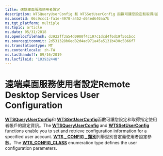 ```yaml
---
title: 遠端桌面服務使用者設定
description: WTSQueryUserConfig 和 WTSSetUserConfig 函數可讓您設定和取得指定使用者帳戶的設定資訊。 WTS \_ CONFIG \_ 類別列舉型別會定義使用者設定參數。
ms.assetid: 06c9ccc1-fa1e-4970-a452-d64ed640aa7b
ms.tgt_platform: multiple
ms.topic: article
ms.date: 05/31/2018
ms.openlocfilehash: d3922ff3a54d0900f4c197c1dcd4f6d19f561bcc
ms.sourcegitcommit: 2d531328b6ed82d4ad971a45a5131b430c5866f7
ms.translationtype: MT
ms.contentlocale: zh-TW
ms.lasthandoff: 09/16/2019
ms.locfileid: "103932448"
---
```

# <a name="remote-desktop-services-user-configuration"></a><span data-ttu-id="5ca89-104">遠端桌面服務使用者設定</span><span class="sxs-lookup"><span data-stu-id="5ca89-104">Remote Desktop Services User Configuration</span></span>

<span data-ttu-id="5ca89-105">[**WTSQueryUserConfig**](/windows/desktop/api/Wtsapi32/nf-wtsapi32-wtsqueryuserconfiga)和 [**WTSSetUserConfig**](/windows/desktop/api/Wtsapi32/nf-wtsapi32-wtssetuserconfiga)函數可讓您設定和取得指定使用者帳戶的設定資訊。</span><span class="sxs-lookup"><span data-stu-id="5ca89-105">The [**WTSQueryUserConfig**](/windows/desktop/api/Wtsapi32/nf-wtsapi32-wtsqueryuserconfiga) and [**WTSSetUserConfig**](/windows/desktop/api/Wtsapi32/nf-wtsapi32-wtssetuserconfiga) functions enable you to set and retrieve configuration information for a specified user account.</span></span> <span data-ttu-id="5ca89-106">[**WTS \_ CONFIG \_ 類別**](/windows/desktop/api/Wtsapi32/ne-wtsapi32-wts_config_class)列舉型別會定義使用者設定參數。</span><span class="sxs-lookup"><span data-stu-id="5ca89-106">The [**WTS\_CONFIG\_CLASS**](/windows/desktop/api/Wtsapi32/ne-wtsapi32-wts_config_class) enumeration type defines the user configuration parameters.</span></span>

 

 




